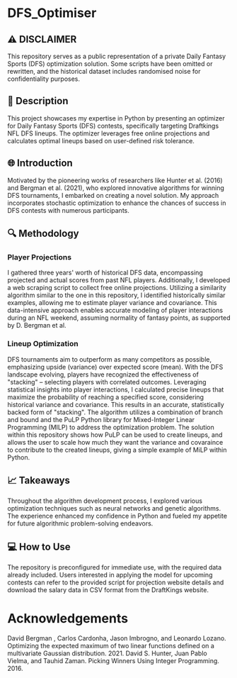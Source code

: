 # DFS_Optimiser

## ⚠️ DISCLAIMER
This repository serves as a public representation of a private Daily Fantasy Sports (DFS) optimization solution. Some scripts have been omitted or rewritten, and the historical dataset includes randomised noise for confidentiality purposes.

## 🚀 Description
This project showcases my expertise in Python by presenting an optimizer for Daily Fantasy Sports (DFS) contests, specifically targeting Draftkings NFL DFS lineups. The optimizer leverages free online projections and calculates optimal lineups based on user-defined risk tolerance.

## 🌐 Introduction
Motivated by the pioneering works of researchers like Hunter et al. (2016) and Bergman et al. (2021), who explored innovative algorithms for winning DFS tournaments, I embarked on creating a novel solution. My approach incorporates stochastic optimization to enhance the chances of success in DFS contests with numerous participants.

## 🔍 Methodology
### Player Projections
I gathered three years' worth of historical DFS data, encompassing projected and actual scores from past NFL players. Additionally, I developed a web scraping script to collect free online projections. Utilizing a similarity algorithm similar to the one in this repository, I identified historically similar examples, allowing me to estimate player variance and covariance. This data-intensive approach enables accurate modeling of player interactions during an NFL weekend, assuming normality of fantasy points, as supported by D. Bergman et al.

### Lineup Optimization
DFS tournaments aim to outperform as many competitors as possible, emphasizing upside (variance) over expected score (mean). With the DFS landscape evolving, players have recognized the effectiveness of "stacking" – selecting players with correlated outcomes. Leveraging statistical insights into player interactions, I calculated precise lineups that maximize the probability of reaching a specified score, considering historical variance and covariance. This results in an accurate, statistically backed form of "stacking". The algorithm utilizes a combination of branch and bound and the PuLP Python library for Mixed-Integer Linear Programming (MILP) to address the optimization problem. The solution within this repository shows how PuLP can be used to create lineups, and allows the user to scale how much they want the variance and covaraince to contribute to the created lineups, giving a simple example of MiLP within Python.

## 📈 Takeaways
Throughout the algorithm development process, I explored various optimization techniques such as neural networks and genetic algorithms. The experience enhanced my confidence in Python and fueled my appetite for future algorithmic problem-solving endeavors.

## 💻 How to Use
The repository is preconfigured for immediate use, with the required data already included. Users interested in applying the model for upcoming contests can refer to the provided script for projection website details and download the salary data in CSV format from the DraftKings website.

# Acknowledgements
David Bergman , Carlos Cardonha, Jason Imbrogno, and Leonardo Lozano. Optimizing the expected maximum of two linear functions defined on a multivariate Gaussian distribution. 2021.
David S. Hunter, Juan Pablo Vielma, and Tauhid Zaman. Picking Winners Using Integer Programming. 2016.
